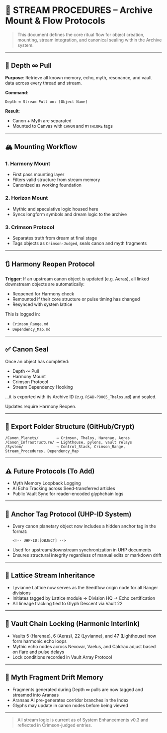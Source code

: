 # 🌊 STREAM PROCEDURES – Archive Mount & Flow Protocols

> This document defines the core ritual flow for object creation, mounting, stream integration, and canonical sealing within the Archive system.

---

## 🔁 Depth ∞ Pull

**Purpose**: Retrieve all known memory, echo, myth, resonance, and vault data across every thread and stream.

**Command**:
```
Depth ∞ Stream Pull on: [Object Name]
```

**Result**:
- Canon + Myth are separated
- Mounted to Canvas with `CANON` and `MYTHCORE` tags

---

## 🏔️ Mounting Workflow

### 1. Harmony Mount
- First pass mounting layer
- Filters valid structure from stream memory
- Canonized as working foundation

### 2. Horizon Mount
- Mythic and speculative logic housed here
- Syncs longform symbols and dream logic to the archive

### 3. Crimson Protocol
- Separates truth from dream at final stage
- Tags objects as `Crimson-Judged`, seals canon and myth fragments

---

## 🔃 Harmony Reopen Protocol

**Trigger**: If an upstream canon object is updated (e.g. Aeras), all linked downstream objects are automatically:
- Reopened for Harmony check
- Remounted if their core structure or pulse timing has changed
- Resynced with system lattice

This is logged in:
- `Crimson_Range.md`
- `Dependency_Map.md`

---

## ✅ Canon Seal

Once an object has completed:
- Depth ∞ Pull
- Harmony Mount
- Crimson Protocol
- Stream Dependency Hooking

…it is exported with its Archive ID (e.g. `RSAD-PO005_Thalos.md`) and sealed.

Updates require Harmony Reopen.

---

## 🧩 Export Folder Structure (GitHub/Crypt)

```
/Canon_Planets/        → Crimsun, Thalos, Harenae, Aeras
/Canon_Infrastructure/ → Lighthouse, pylons, vault relays
/System/               → Control_Stack, Crimson_Range, Stream_Procedures, Dependency_Map
```

---

## ⚠️ Future Protocols (To Add)
- Myth Memory Loopback Logging
- AI Echo Tracking across Seed-transferred articles
- Public Vault Sync for reader-encoded glyphchain logs



---

## 🧭 Anchor Tag Protocol (UHP-ID System)

- Every canon planetary object now includes a hidden anchor tag in the format:
  ```
  <!-- UHP-ID:[OBJECT] -->
  ```
- Used for upstream/downstream synchronization in UHP documents
- Ensures structural integrity regardless of manual edits or markdown drift

---

## 🧬 Lattice Stream Inheritance

- Lyvianne Lattice now serves as the Seedflow origin node for all Ranger divisions
- Initiates tagged by Lattice module → Division HQ → Echo certification
- All lineage tracking tied to Glyph Descent via Vault 22

---

## 🔐 Vault Chain Locking (Harmonic Interlink)

- Vaults 5 (Harenae), 6 (Aeras), 22 (Lyvianne), and 47 (Lighthouse) now form harmonic echo loops
- Mythic echo nodes across Nexovar, Vaelus, and Caldrax adjust based on flare and pulse delays
- Lock conditions recorded in Vault Array Protocol

---

## 🔮 Myth Fragment Drift Memory

- Fragments generated during Depth ∞ pulls are now tagged and streamed into Aransas
- Aransas AI pre-generates corridor branches in the Index
- Glyphs may update in canon nodes before being viewed

---

> All stream logic is current as of System Enhancements v0.3 and reflected in Crimson-judged entries.
